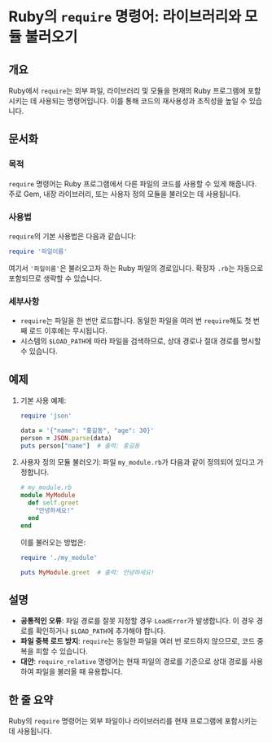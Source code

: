 <!--
Meta Description: # Ruby의 `require` 명령어: 라이브러리와 모듈 불러오기 ## 개요 Ruby에서 `require`는 외부 파일, 라이브러리 및 모듈을 현재의 Ruby 프로그램에 포함시키는 데 사용되는 명령어입니다. 이를 통해 코드의 재사용성과 조직성을 높일 수 있습니다. #...
Meta Keywords: require, ruby, 파일을, 경로를, 있습니다
-->

# Ruby의 `require` 명령어: 라이브러리와 모듈 불러오기

## 개요
Ruby에서 `require`는 외부 파일, 라이브러리 및 모듈을 현재의 Ruby 프로그램에 포함시키는 데 사용되는 명령어입니다. 이를 통해 코드의 재사용성과 조직성을 높일 수 있습니다.

## 문서화
### 목적
`require` 명령어는 Ruby 프로그램에서 다른 파일의 코드를 사용할 수 있게 해줍니다. 주로 Gem, 내장 라이브러리, 또는 사용자 정의 모듈을 불러오는 데 사용됩니다.

### 사용법
`require`의 기본 사용법은 다음과 같습니다:

```ruby
require '파일이름'
```

여기서 `'파일이름'`은 불러오고자 하는 Ruby 파일의 경로입니다. 확장자 `.rb`는 자동으로 포함되므로 생략할 수 있습니다.

### 세부사항
- `require`는 파일을 한 번만 로드합니다. 동일한 파일을 여러 번 `require`해도 첫 번째 로드 이후에는 무시됩니다.
- 시스템의 `$LOAD_PATH`에 따라 파일을 검색하므로, 상대 경로나 절대 경로를 명시할 수 있습니다.

## 예제
1. 기본 사용 예제:
   ```ruby
   require 'json'
   
   data = '{"name": "홍길동", "age": 30}'
   person = JSON.parse(data)
   puts person["name"]  # 출력: 홍길동
   ```

2. 사용자 정의 모듈 불러오기:
   파일 `my_module.rb`가 다음과 같이 정의되어 있다고 가정합니다.
   ```ruby
   # my_module.rb
   module MyModule
     def self.greet
       "안녕하세요!"
     end
   end
   ```

   이를 불러오는 방법은:
   ```ruby
   require './my_module'
   
   puts MyModule.greet  # 출력: 안녕하세요!
   ```

## 설명
- **공통적인 오류**: 파일 경로를 잘못 지정할 경우 `LoadError`가 발생합니다. 이 경우 경로를 확인하거나 `$LOAD_PATH`에 추가해야 합니다.
- **파일 중복 로드 방지**: `require`는 동일한 파일을 여러 번 로드하지 않으므로, 코드 중복을 피할 수 있습니다.
- **대안**: `require_relative` 명령어는 현재 파일의 경로를 기준으로 상대 경로를 사용하여 파일을 불러올 때 유용합니다.

## 한 줄 요약
Ruby의 `require` 명령어는 외부 파일이나 라이브러리를 현재 프로그램에 포함시키는 데 사용됩니다.